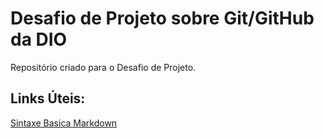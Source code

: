 # Desafio de Projeto sobre Git/GitHub da DIO
Repositório criado para o Desafio de Projeto.

## Links Úteis:

[Sintaxe Basica Markdown](https://www.markdownguide.org/basic-syntax/)
